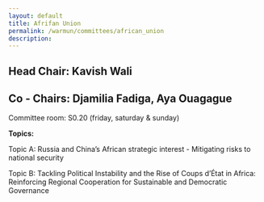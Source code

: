 ```yaml
---
layout: default
title: Afrifan Union
permalink: /warmun/committees/african_union
description:
---
```

## Head Chair: Kavish Wali

## Co - Chairs: Djamilia Fadiga, Aya Ouagague

Committee room: S0.20 (friday, saturday & sunday)

<b>Topics:</b>

  Topic A: Russia and China’s African strategic interest - Mitigating risks to national security

  Topic B: Tackling Political Instability and the Rise of Coups d’État in Africa: Reinforcing Regional Cooperation for Sustainable and Democratic Governance


